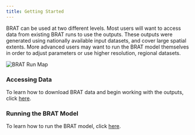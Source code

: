 ```yaml
---
title: Getting Started
---
```


BRAT can be used at two different levels. Most users will want to access data from existing BRAT runs to use the outputs. These outputs were generated using nationally available input datasets, and cover large spatial extents. More advanced users may want to run the BRAT model themselves in order to adjust parameters or use higher resolution, regional datasets.

![BRAT Run Map]({{site.baseurl}}/assets/images/brat_run_map.png)

### Accessing Data
To learn how to download BRAT data and begin working with the outputs, click [here]({{site.baseurl}}/Getting%20Started/DownloadingData.html). 

### Running the BRAT Model
To learn how to run the BRAT model, click [here]().
